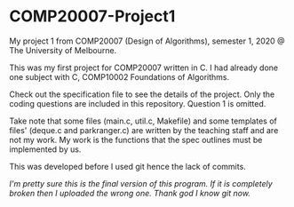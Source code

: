 # COMP20007-Project1
My project 1 from COMP20007 (Design of Algorithms), semester 1, 2020 @ The University of Melbourne.

This was my first project for COMP20007 written in C. I had already done one subject with C, COMP10002 Foundations of Algorithms.

Check out the specification file to see the details of the project. Only the coding questions are included in this repository. Question 1 is omitted.

Take note that some files (main.c, util.c, Makefile) and some templates of files' (deque.c and parkranger.c) are written by the teaching staff and are not my work. My work is the functions that the spec outlines must be implemented by us.

This was developed before I used git hence the lack of commits.

*I'm pretty sure this is the final version of this program. If it is completely broken then I uploaded the wrong one. Thank god I know git now.*
